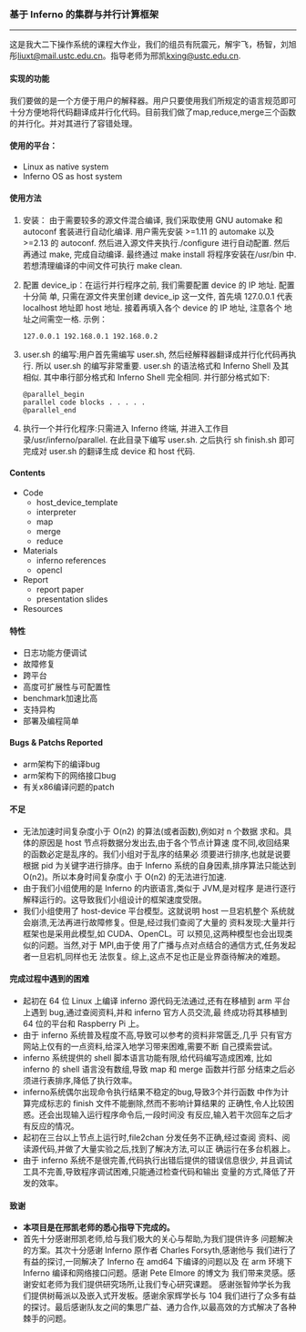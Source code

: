 ### 基于 Inferno 的集群与并行计算框架
---
这是我大二下操作系统的课程大作业，我们的组员有阮震元，解宇飞，杨智，刘旭彤<liuxt@mail.ustc.edu.cn>。指导老师为邢凯<kxing@ustc.edu.cn>.

#### 实现的功能
我们要做的是一个方便于用户的解释器。用户只要使用我们所规定的语言规范即可十分方便地将代码翻译成并行化代码。目前我们做了map,reduce,merge三个函数的并行化。并对其进行了容错处理。

#### 使用的平台：
* Linux as native system
* Inferno OS as host system

#### 使用方法
1. 安装：由于需要较多的源文件混合编译, 我们采取使用 GNU automake 和 autoconf 套装进行自动化编译. 用户需先安装 >=1.11 的 automake 以及 >=2.13 的 autoconf. 然后进入源文件夹执行./configure 进行自动配置. 然后 再通过 make, 完成自动编译. 最终通过 make install 将程序安装在/usr/bin 中. 若想清理编译的中间文件可执行 make clean.
2. 配置 device_ip：在运行并行程序之前, 我们需要配置 device 的 IP 地址. 配置十分简 单, 只需在源文件夹里创建 device_ip 这一文件, 首先填 127.0.0.1 代表 localhost 地址即 host 地址. 接着再填入各个 device 的 IP 地址, 注意各个 地址之间需空一格.
示例：
	
	```
	127.0.0.1 192.168.0.1 192.168.0.2
	```

3. user.sh 的编写:用户首先需编写 user.sh, 然后经解释器翻译成并行化代码再执行. 所以 user.sh 的编写非常重要.user.sh 的语法格式和 Inferno Shell 及其相似. 其中串行部分格式和 Inferno Shell 完全相同. 并行部分格式如下:
	```	@parallel_begin  	parallel code blocks . . . . .  
	@parallel_end
	```
4. 执行一个并行化程序:只需进入 Inferno 终端, 并进入工作目录/usr/inferno/parallel. 在此目录下编写 user.sh. 之后执行 sh finish.sh 即可完成对 user.sh 的翻译生成 device 和 host 代码.	

#### Contents
* Code
	* host_device_template
	* interpreter
	* map
	* merge
	* reduce
* Materials
	* inferno references
	* opencl
* Report
	* report paper
	* presentation slides
* Resources

#### 特性
* 日志功能方便调试
* 故障修复
* 跨平台
* 高度可扩展性与可配置性
* benchmark加速比高
* 支持异构
* 部署及编程简单


#### Bugs &amp; Patchs Reported
* arm架构下的编译bug
* arm架构下的网络接口bug
* 有关x86编译问题的patch

#### 不足
* 无法加速时间复杂度小于 O(n2) 的算法(或者函数),例如对 n 个数据 求和。具体的原因是 host 节点将数据分发出去,由于各个节点计算速 度不同,收回结果的函数必定是乱序的。我们小组对于乱序的结果必 须要进行排序,也就是说要根据 pid 为关键字进行排序。由于 Inferno 系统的自身因素,排序算法只能达到 O(n2)。所以本身时间复杂度小 于 O(n2) 的无法进行加速.* 由于我们小组使用的是 Inferno 的内嵌语言,类似于 JVM,是对程序 是进行逐行解释运行的。这导致我们小组设计的框架速度受限。* 我们小组使用了 host-device 平台模型。这就说明 host 一旦宕机整个 系统就会崩溃,无法再进行故障修复。但是,经过我们查阅了大量的 资料发现:大量并行框架也是采用此模型,如 CUDA、OpenCL。可 以预见,这两种模型也会出现类似的问题。当然,对于 MPI,由于使 用了广播与点对点结合的通信方式,任务发起者一旦宕机,同样也无 法恢复。综上,这点不足也正是业界亟待解决的难题。

#### 完成过程中遇到的困难
* 起初在 64 位 Linux 上编译 inferno 源代码无法通过,还有在移植到 arm 平台上遇到 bug,通过查阅资料,并和 inferno 官方人员交流,最 终成功将其移植到 64 位的平台和 Raspberry Pi 上。* 由于 inferno 系统普及程度不高,导致可以参考的资料非常匮乏,几乎 只有官方网站上仅有的一点资料,给深入地学习带来困难,需要不断 自己摸索尝试。* inferno 系统提供的 shell 脚本语言功能有限,给代码编写造成困难, 比如 inferno 的 shell 语言没有数组,导致 map 和 merge 函数并行部 分结束之后必须进行表排序,降低了执行效率。* inferno系统偶尔出现命令执行结果不稳定的bug,导致3个并行函数 中作为计算完成标志的 finish 文件不能删除,然而不影响计算结果的 正确性,令人比较困惑。还会出现输入运行程序命令后,一段时间没 有反应,输入若干次回车之后才有反应的情况。* 起初在三台以上节点上运行时,file2chan 分发任务不正确,经过查阅 资料、阅读源代码,并做了大量实验之后,找到了解决方法,可以正 确运行在多台机器上。* 由于 inferno 系统不是很完善,代码执行出错后提供的错误信息很少, 并且调试工具不完善,导致程序调试困难,只能通过检查代码和输出 变量的方式,降低了开发的效率。
#### 致谢
* **本项目是在邢凯老师的悉心指导下完成的。**  * 首先十分感谢邢凯老师,给与我们极大的关心与帮助,为我们提供许多 问题解决的方案。其次十分感谢 Inferno 原作者 Charles Forsyth,感谢他与 我们进行了有益的探讨,一同解决了 Inferno 在 amd64 下编译的问题以及 在 arm 环境下 Inferno 编译和网络接口问题。感谢 Pete Elmore 的博文为 我们带来灵感。感谢安虹老师为我们提供研究场所,让我们专心研究课题。 感谢张智帅学长为我们提供树莓派以及嵌入式开发板。感谢余家辉学长与104
我们进行了众多有益的探讨。最后感谢队友之间的集思广益、通力合作,以最高效的方式解决了各种棘手的问题。













